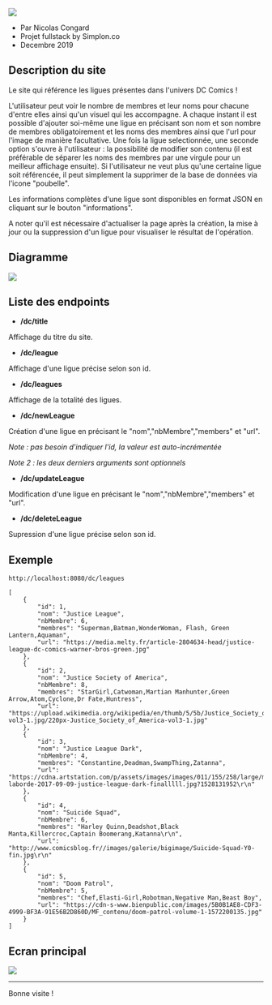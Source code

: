 ![](https://nsa40.casimages.com/img/2019/12/18/19121810445295212.png)

* Par Nicolas Congard
* Projet fullstack by Simplon.co
* Decembre 2019

## Description du site

Le site qui référence les ligues présentes dans l'univers DC Comics !

 L'utilisateur peut voir le nombre de membres et leur noms pour chacune d'entre elles ainsi qu'un visuel qui les accompagne.
 A chaque instant il est possible d'ajouter soi-même une ligue en précisant son nom et son nombre de membres obligatoirement et les noms des
 membres ainsi que l'url pour l'image de manière facultative.
 Une fois la ligue selectionnée, une seconde option s'ouvre à l'utilisateur : la possibilité de modifier son contenu (il est préférable de séparer
 les noms des membres par une virgule pour un meilleur affichage ensuite).
 Si l'utilisateur ne veut plus qu'une certaine ligue soit référencée, il peut simplement la supprimer de la base de données via l'icone "poubelle".
 
 Les informations complètes d'une ligue sont disponibles en format JSON en cliquant sur le bouton "informations".
 
 A noter qu'il est nécessaire d'actualiser la page après la création, la mise à jour ou la suppression d'un ligue pour visualiser le résultat de 
 l'opération.
 
## Diagramme

![](https://nsa40.casimages.com/img/2019/12/18/191218014249426034.png)

## Liste des endpoints

* **/dc/title**

Affichage du titre du site.
* **/dc/league**

Affichage d'une ligue précise selon son id.
* **/dc/leagues**

Affichage de la totalité des ligues.
* **/dc/newLeague**

Création d'une ligue en précisant le "nom","nbMembre","members" et "url". 

*Note : pas besoin d'indiquer l'id, la valeur est auto-incrémentée*

*Note 2 : les deux derniers arguments sont optionnels* 
* **/dc/updateLeague**

Modification d'une ligue en précisant le "nom","nbMembre","members" et "url".
* **/dc/deleteLeague**

Supression d'une ligue précise selon son id.

## Exemple

```
http://localhost:8080/dc/leagues
```

```
[
    {
        "id": 1,
        "nom": "Justice League",
        "nbMembre": 6,
        "membres": "Superman,Batman,WonderWoman, Flash, Green Lantern,Aquaman",
        "url": "https://media.melty.fr/article-2804634-head/justice-league-dc-comics-warner-bros-green.jpg"
    },
    {
        "id": 2,
        "nom": "Justice Society of America",
        "nbMembre": 8,
        "membres": "StarGirl,Catwoman,Martian Manhunter,Green Arrow,Atom,Cyclone,Dr Fate,Huntress",
        "url": "https://upload.wikimedia.org/wikipedia/en/thumb/5/5b/Justice_Society_of_America-vol3-1.jpg/220px-Justice_Society_of_America-vol3-1.jpg"
    },
    {
        "id": 3,
        "nom": "Justice League Dark",
        "nbMembre": 4,
        "membres": "Constantine,Deadman,SwampThing,Zatanna",
        "url": "https://cdna.artstation.com/p/assets/images/images/011/155/258/large/matias-laborde-2017-09-09-justice-league-dark-finalllll.jpg?1528131952\r\n"
    },
    {
        "id": 4,
        "nom": "Suicide Squad",
        "nbMembre": 6,
        "membres": "Harley Quinn,Deadshot,Black Manta,Killercroc,Captain Boomerang,Katanna\r\n",
        "url": "http://www.comicsblog.fr//images/galerie/bigimage/Suicide-Squad-Y0-fin.jpg\r\n"
    },
    {
        "id": 5,
        "nom": "Doom Patrol",
        "nbMembre": 5,
        "membres": "Chef,Elasti-Girl,Robotman,Negative Man,Beast Boy",
        "url": "https://cdn-s-www.bienpublic.com/images/5B0B1AE8-CDF3-4999-BF3A-91E56B2D860D/MF_contenu/doom-patrol-volume-1-1572200135.jpg"
    }
]
```
 
## Ecran principal

![](https://nsa40.casimages.com/img/2019/12/18/191218013519134185.gif) 

------
Bonne visite !
 